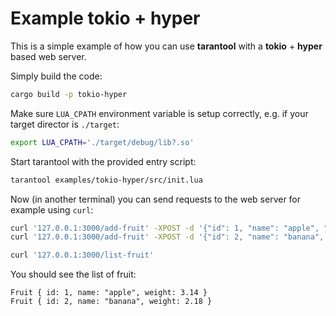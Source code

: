 # Example tokio + hyper

This is a simple example of how you can use **tarantool** with a
**tokio** + **hyper** based web server.

Simply build the code:
```bash
cargo build -p tokio-hyper
```

Make sure `LUA_CPATH` environment variable is setup correctly, e.g. if your
target director is `./target`:
```bash
export LUA_CPATH='./target/debug/lib?.so'
```

Start tarantool with the provided entry script:
```bash
tarantool examples/tokio-hyper/src/init.lua
```

Now (in another terminal) you can send requests to the web server for example using `curl`:
```bash
curl '127.0.0.1:3000/add-fruit' -XPOST -d '{"id": 1, "name": "apple", "weight": 3.14 }'
curl '127.0.0.1:3000/add-fruit' -XPOST -d '{"id": 2, "name": "banana", "weight": 2.18 }'

curl '127.0.0.1:3000/list-fruit'
```

You should see the list of fruit:
```
Fruit { id: 1, name: "apple", weight: 3.14 }
Fruit { id: 2, name: "banana", weight: 2.18 }
```
